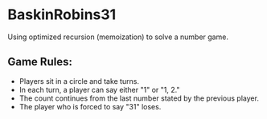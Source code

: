 # BaskinRobins31
Using optimized recursion (memoization) to solve a number game.

## Game Rules:
- Players sit in a circle and take turns.
- In each turn, a player can say either "1" or "1, 2."
- The count continues from the last number stated by the previous player.
- The player who is forced to say "31" loses.
